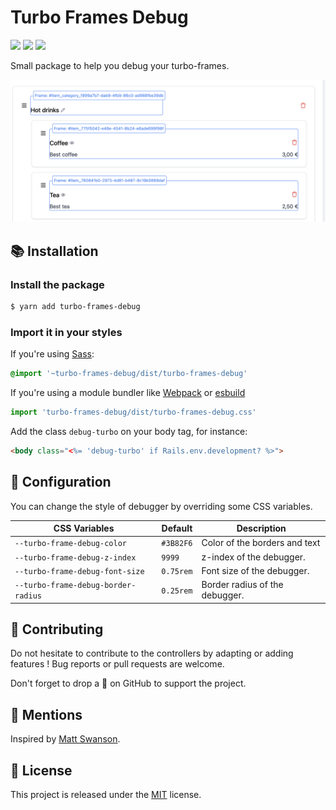 # Turbo Frames Debug

[![](https://img.shields.io/npm/dt/turbo-frames-debug.svg)](https://www.npmjs.com/package/turbo-frames-debug)
[![](https://img.shields.io/npm/v/turbo-frames-debug.svg)](https://www.npmjs.com/package/turbo-frames-debug)
[![](https://img.shields.io/github/license/guillaumebriday/turbo-frames-debug.svg)](https://github.com/guillaumebriday/turbo-frames-debug)

Small package to help you debug your turbo-frames.

![](https://raw.githubusercontent.com/guillaumebriday/turbo-frames-debug/main/screenshot.png?token=GHSAT0AAAAAABHKFFWSDBSE23YPHPSITXREYS5Y4VA)

## 📚 Installation

### Install the package

```bash
$ yarn add turbo-frames-debug
```

### Import it in your styles

If you're using [Sass](https://sass-lang.com/):
```sass
@import '~turbo-frames-debug/dist/turbo-frames-debug'
```

If you're using a module bundler like [Webpack](https://webpack.js.org/) or [esbuild](https://github.com/evanw/esbuild)
```js
import 'turbo-frames-debug/dist/turbo-frames-debug.css'
```

Add the class `debug-turbo` on your body tag, for instance:

```html
<body class="<%= 'debug-turbo' if Rails.env.development? %>">
```

## 💅 Configuration

You can change the style of debugger by overriding some CSS variables.

| CSS Variables                       | Default   | Description                    |
|-------------------------------------|-----------|--------------------------------|
| `--turbo-frame-debug-color`         | `#3B82F6` | Color of the borders and text  |
| `--turbo-frame-debug-z-index`       | `9999`    | z-index of the debugger.       |
| `--turbo-frame-debug-font-size`     | `0.75rem` | Font size of the debugger.     |
| `--turbo-frame-debug-border-radius` | `0.25rem` | Border radius of the debugger. |

## 👷 Contributing

Do not hesitate to contribute to the controllers by adapting or adding features ! Bug reports or pull requests are welcome.

Don't forget to drop a 🌟 on GitHub to support the project.

## 📢 Mentions

Inspired by [Matt Swanson](https://twitter.com/_swanson).

## 📝 License

This project is released under the [MIT](https://opensource.org/licenses/MIT) license.
